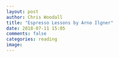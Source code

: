 ```yaml
---
layout: post
author: Chris Woodall
title: "Espresso Lessons by Arno Ilgner"
date: 2018-07-11 15:05
comments: false
categories: reading
image:
---
```

